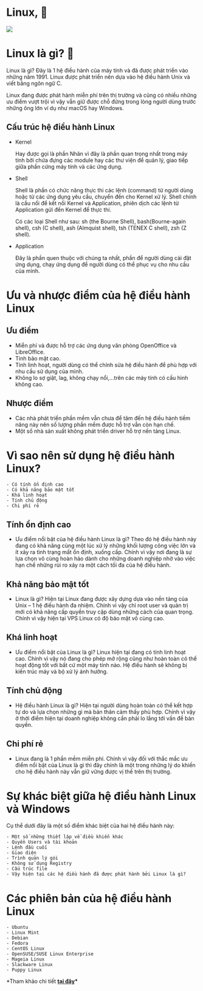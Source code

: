 # Linux, 👋

![](https://wiki.matbao.net/wp-content/uploads/2019/07/linux-la-gi-tong-hop-moi-kien-thuc-ve-he-dieu-hanh-linux.jpg)

# Linux là gì? 🐧

Linux là gì? Đây là 1 hệ điều hành của máy tính và đã được phát triển vào những năm 1991. Linux được phát triển nên dựa vào hệ điều hành Unix và viết bằng ngôn ngữ C.

Linux đang được phát hành miễn phí trên thị trường và cũng có nhiều những ưu điểm vượt trội vì vậy vẫn giữ được chỗ đứng trong lòng người dùng trước những ông lớn ví dụ như macOS hay Windows.

## Cấu trúc hệ điều hành Linux

- Kernel

  Hay được gọi là phần Nhân vì đây là phần quan trọng nhất trong máy tính bởi chứa đựng các module hay các thư viện để quản lý, giao tiếp giữa phần cứng máy tính và các ứng dụng.

- Shell

  Shell là phần có chức năng thực thi các lệnh (command) từ người dùng hoặc từ các ứng dụng yêu cầu, chuyển đến cho Kernel xử lý. Shell chính là cầu nối để kết nối Kernel và Application, phiên dịch các lệnh từ Application gửi đến Kernel để thực thi.

  Có các loại Shell như sau: sh (the Bourne Shell), bash(Bourne-again shell), csh (C shell), ash (Almquist shell), tsh (TENEX C shell), zsh (Z shell).

- Application

  Đây là phần quen thuộc với chúng ta nhất, phần để người dùng cài đặt ứng dụng, chạy ứng dụng để người dùng có thể phục vụ cho nhu cầu của mình.

# Ưu và nhược điểm của hệ điều hành Linux

## Ưu điểm

- Miễn phí và được hỗ trợ các ứng dụng văn phòng OpenOffice và LibreOffice.
- Tính bảo mật cao.
- Tính linh hoạt, người dùng có thể chỉnh sửa hệ điều hành để phù hợp với nhu cầu sử dụng của mình.
- Không lo sợ giật, lag, không chạy nổi,…trên các máy tính có cấu hình không cao.

## Nhược điểm

- Các nhà phát triển phần mềm vẫn chưa để tâm đến hệ điều hành tiềm năng này nên số lượng phần mềm được hỗ trợ vẫn còn hạn chế.
- Một số nhà sản xuất không phát triển driver hỗ trợ nền tảng Linux.

# Vì sao nên sử dụng hệ điều hành Linux?

    - Có tính ổn định cao
    - Có khả năng bảo mật tốt
    - Khá linh hoạt
    - Tính chủ động
    - Chi phí rẻ

## Tính ổn định cao

- Ưu điểm nổi bật của hệ điều hành Linux là gì? Theo đó hệ điều hành này đang có khả năng cùng một lúc xử lý những khối lượng công việc lớn và ít xảy ra tình trạng mất ổn định, xuống cấp. Chính vì vậy nơi đang là sự lựa chọn vô cùng hoàn hảo dành cho những doanh nghiệp nhờ vào việc hạn chế những rủi ro xảy ra một cách tối đa của hệ điều hành.

## Khả năng bảo mật tốt

- Linux là gì? Hiện tại Linux đang được xây dựng dựa vào nền tảng của Unix – 1 hệ điều hành đa nhiệm. Chính vì vậy chỉ root user và quản trị mới có khả năng cấp quyền truy cập dùng những cách của quan trọng. Chính vì vậy hiện tại VPS Linux có độ bảo mật vô cùng cao.

## Khá linh hoạt

- Ưu điểm nổi bật của Linux là gì? Linux hiện tại đang có tính linh hoạt cao. Chính vì vậy nó đang cho phép mở rộng cũng như hoàn toàn có thể hoạt động tốt với bất cứ một máy tính nào. Hệ điều hành sẽ không bị kiến trúc máy và bộ xử lý ảnh hưởng.

## Tính chủ động

- Hệ điều hành Linux là gì? Hiện tại người dùng hoàn toàn có thể kết hợp tự do và lựa chọn những gì mà bản thân cảm thấy phù hợp. Chính vì vậy ở thời điểm hiện tại doanh nghiệp không cần phải lo lắng tới vấn đề bản quyền.

## Chi phí rẻ

- Linux đang là 1 phần mềm miễn phí. Chính vì vậy đối với thắc mắc ưu điểm nổi bật của Linux là gì thì đây chính là một trong những lý do khiến cho hệ điều hành này vẫn giữ vững được vị thế trên thị trường.

# Sự khác biệt giữa hệ điều hành Linux và Windows

Cụ thể dưới đây là một số điểm khác biệt của hai hệ điều hành này:

    - Một số những thiết lập về điều khiển khác
    - Quyền Users và tài khoản
    - Lệnh đầu cuối
    - Giao diện
    - Trình quản lý gói
    - Không sử dụng Registry
    - Cấu trúc file
    - Vậy hiện tại các hệ điều hành đã được phát hành bởi Linux là gì?

# Các phiên bản của hệ điều hành Linux

    - Ubuntu
    - Linux Mint
    - Debian
    - Fedora
    - CentOS Linux
    - OpenSUSE/SUSE Linux Enterprise
    - Mageia Linux
    - Slackware Linux
    - Puppy Linux

\*Tham khảo chi tiết **[ tại đây](https://fptcloud.com/linux-la-gi/)\***
